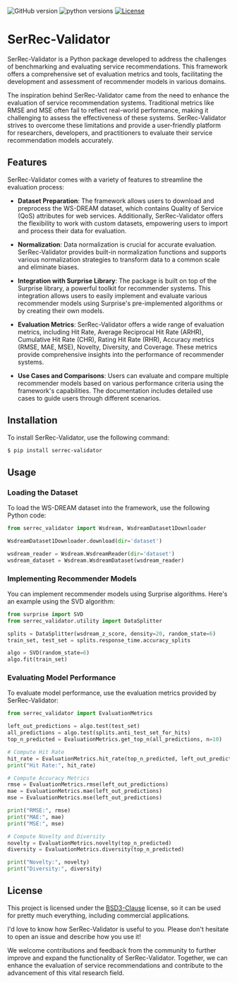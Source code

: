 ![GitHub version](https://img.shields.io/badge/version-0.1-8A2BE2)
![python versions](https://img.shields.io/badge/python-3.8%2B-green)
[![License](https://img.shields.io/badge/License-BSD_3--Clause-blue.svg)](https://opensource.org/licenses/BSD-3-Clause)
# SerRec-Validator
SerRec-Validator is a Python package developed to address the challenges of benchmarking and evaluating service recommendations. This framework offers a comprehensive set of evaluation metrics and tools, facilitating the development and assessment of recommender models in various domains.

The inspiration behind SerRec-Validator came from the need to enhance the evaluation of service recommendation systems. Traditional metrics like RMSE and MSE often fail to reflect real-world performance, making it challenging to assess the effectiveness of these systems. SerRec-Validator strives to overcome these limitations and provide a user-friendly platform for researchers, developers, and practitioners to evaluate their service recommendation models accurately.

## Features

SerRec-Validator comes with a variety of features to streamline the evaluation process:

- **Dataset Preparation**: The framework allows users to download and preprocess the WS-DREAM dataset, which contains Quality of Service (QoS) attributes for web services. Additionally, SerRec-Validator offers the flexibility to work with custom datasets, empowering users to import and process their data for evaluation.

- **Normalization**: Data normalization is crucial for accurate evaluation. SerRec-Validator provides built-in normalization functions and supports various normalization strategies to transform data to a common scale and eliminate biases.

- **Integration with Surprise Library**: The package is built on top of the Surprise library, a powerful toolkit for recommender systems. This integration allows users to easily implement and evaluate various recommender models using Surprise's pre-implemented algorithms or by creating their own models.

- **Evaluation Metrics**: SerRec-Validator offers a wide range of evaluation metrics, including Hit Rate, Average Reciprocal Hit Rate (ARHR), Cumulative Hit Rate (CHR), Rating Hit Rate (RHR), Accuracy metrics (RMSE, MAE, MSE), Novelty, Diversity, and Coverage. These metrics provide comprehensive insights into the performance of recommender systems.

- **Use Cases and Comparisons**: Users can evaluate and compare multiple recommender models based on various performance criteria using the framework's capabilities. The documentation includes detailed use cases to guide users through different scenarios.

## Installation

To install SerRec-Validator, use the following command:

```bash
$ pip install serrec-validator
```

## Usage
### Loading the Dataset
To load the WS-DREAM dataset into the framework, use the following Python code:
```python
from serrec_validator import Wsdream, WsdreamDataset1Downloader

WsdreamDataset1Downloader.download(dir='dataset')

wsdream_reader = Wsdream.WsdreamReader(dir='dataset')
wsdream_dataset = Wsdream.WsdreamDataset(wsdream_reader)
```

### Implementing Recommender Models
You can implement recommender models using Surprise algorithms. Here's an example using the SVD algorithm:
```python
from surprise import SVD
from serrec_validator.utility import DataSplitter

splits = DataSplitter(wsdream_z_score, density=20, random_state=6)
train_set, test_set = splits.response_time.accuracy_splits

algo = SVD(random_state=6)
algo.fit(train_set)
```

### Evaluating Model Performance
To evaluate model performance, use the evaluation metrics provided by SerRec-Validator:
```python
from serrec_validator import EvaluationMetrics

left_out_predictions = algo.test(test_set)
all_predictions = algo.test(splits.anti_test_set_for_hits)
top_n_predicted = EvaluationMetrics.get_top_n(all_predictions, n=10)

# Compute Hit Rate
hit_rate = EvaluationMetrics.hit_rate(top_n_predicted, left_out_predictions)
print("Hit Rate:", hit_rate)

# Compute Accuracy Metrics
rmse = EvaluationMetrics.rmse(left_out_predictions)
mae = EvaluationMetrics.mae(left_out_predictions)
mse = EvaluationMetrics.mse(left_out_predictions)

print("RMSE:", rmse)
print("MAE:", mae)
print("MSE:", mse)

# Compute Novelty and Diversity
novelty = EvaluationMetrics.novelty(top_n_predicted)
diversity = EvaluationMetrics.diversity(top_n_predicted)

print("Novelty:", novelty)
print("Diversity:", diversity)
```
## License
This project is licensed under the [BSD3-Clause](https://opensource.org/licenses/BSD-3-Clause) license, so it can be used for pretty much everything, including commercial applications.

I'd love to know how SerRec-Validator is useful to you. Please don't hesitate to open an issue and describe how you use it!


We welcome contributions and feedback from the community to further improve and expand the functionality of SerRec-Validator. Together, we can enhance the evaluation of service recommendations and contribute to the advancement of this vital research field.











